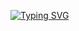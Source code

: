 [![Typing SVG](https://readme-typing-svg.demolab.com/?lines=Hello,+I'm+@gingerale20;I+am+developing:;A+TCP+based+terminal+Chat+System;A+Terminal+MUD+Game;I+suck+at+JS)](https://git.io/typing-svg)

<!---
gingerale20/gingerale20 is a ✨ special ✨ repository because its `README.md` (this file) appears on your GitHub profile.
You can click the Preview link to take a look at your changes.
--->
